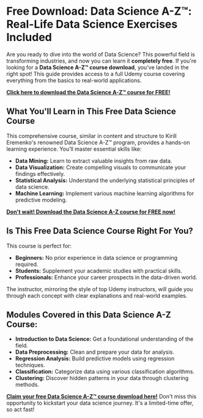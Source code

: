 # Free Download: Data Science A-Z™: Real-Life Data Science Exercises Included

Are you ready to dive into the world of Data Science? This powerful field is transforming industries, and now you can learn it **completely free**. If you're looking for a **Data Science A-Z™ course download**, you've landed in the right spot! This guide provides access to a full Udemy course covering everything from the basics to real-world applications.

[**Click here to download the Data Science A-Z™ course for FREE!**](https://udemywork.com/data-science-a-z)

## What You'll Learn in This Free Data Science Course

This comprehensive course, similar in content and structure to Kirill Eremenko's renowned Data Science A-Z™ program, provides a hands-on learning experience. You’ll master essential skills like:

*   **Data Mining:** Learn to extract valuable insights from raw data.
*   **Data Visualization:** Create compelling visuals to communicate your findings effectively.
*   **Statistical Analysis:** Understand the underlying statistical principles of data science.
*   **Machine Learning:** Implement various machine learning algorithms for predictive modeling.

[**Don't wait! Download the Data Science A-Z course for FREE now!**](https://udemywork.com/data-science-a-z)

## Is This Free Data Science Course Right For You?

This course is perfect for:

*   **Beginners:** No prior experience in data science or programming required.
*   **Students:** Supplement your academic studies with practical skills.
*   **Professionals:** Enhance your career prospects in the data-driven world.

The instructor, mirroring the style of top Udemy instructors, will guide you through each concept with clear explanations and real-world examples.

## Modules Covered in this Data Science A-Z Course:

*   **Introduction to Data Science:** Get a foundational understanding of the field.
*   **Data Preprocessing:** Clean and prepare your data for analysis.
*   **Regression Analysis:** Build predictive models using regression techniques.
*   **Classification:** Categorize data using various classification algorithms.
*   **Clustering:** Discover hidden patterns in your data through clustering methods.

[**Claim your free Data Science A-Z™ course download here!**](https://udemywork.com/data-science-a-z) Don't miss this opportunity to kickstart your data science journey. It's a limited-time offer, so act fast!
